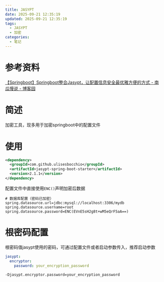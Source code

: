 ```yaml
---
title: JASYPT
date: 2025-09-21 12:35:19
updated: 2025-09-21 12:35:19
tags:
  - JASYPT
  - 加密
categories:
  - 笔记
---
```


# 参考资料

[【Springboot】Springboot整合Jasypt，让配置信息安全最优雅方便的方式 - 南瓜慢说 - 博客园](https://www.cnblogs.com/larrydpk/p/12037857.html)

# 简述

加密工具，现多用于加密springboot中的配置文件

# 使用

```xml
<dependency>
  <groupId>com.github.ulisesbocchio</groupId>
  <artifactId>jasypt-spring-boot-starter</artifactId>
  <version>2.1.1</version>
</dependency>
```

配置文件中直接使用`ENC()`声明加密后数据

```properties
# 数据库配置（密码已加密）
spring.datasource.url=jdbc:mysql://localhost:3306/mydb
spring.datasource.username=root
spring.datasource.password=ENC(EVnE5sH2g8t+wM5eQrF5aA==)
```

# 根密码配置

根密码值jasypt使用的密码，可通过配置文件或者启动参数传入，推荐启动参数

```yaml
jasypt:
  encryptor:
    password: your_encryption_password
```

```
-Djasypt.encryptor.password=your_encryption_password
```

